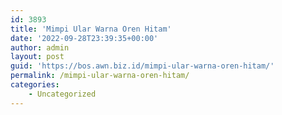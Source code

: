```yaml
---
id: 3893
title: 'Mimpi Ular Warna Oren Hitam'
date: '2022-09-28T23:39:35+00:00'
author: admin
layout: post
guid: 'https://bos.awn.biz.id/mimpi-ular-warna-oren-hitam/'
permalink: /mimpi-ular-warna-oren-hitam/
categories:
    - Uncategorized
---
```


